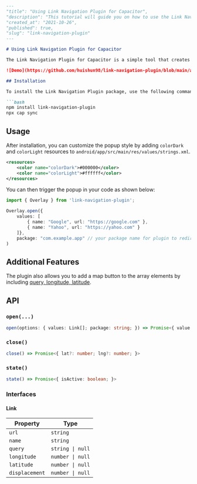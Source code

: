 ```md
---
"title": "Using Link Navigation Plugin for Capacitor",
"description": "This tutorial will guide you on how to use the Link Navigation Plugin package for Capacitor to create a system alert window overlay that allows user navigation through a list of links.",
"created_at": "2021-10-26",
"published": true,
"slug": "link-navigation-plugin"
---

# Using Link Navigation Plugin for Capacitor

The Link Navigation Plugin for Capacitor is a simple tool that creates a system alert window overlay for Android, allowing users to navigate through an array of links provided. Please note that this functionality is not supported on iOS.

![Demo](https://github.com/huishun98/link-navigation-plugin/blob/main/assets/Example.jpg?raw%253Dtrue)

## Installation

To install the Link Navigation Plugin package, use the following commands:

```bash
npm install link-navigation-plugin
npx cap sync
```

## Usage

After installation, you can customize the popup style by adding `colorDark` and `colorLight` resources to `android/app/src/main/res/values/strings.xml`.

```xml
<resources>
    <color name="colorDark">#000000</color>
    <color name="colorLight">#ffffff</color>
</resources>
```

You can then trigger the popup in your code as shown below:

```typescript
import { Overlay } from 'link-navigation-plugin';

Overlay.open({ 
    values: [
        { name: "Google", url: "https://google.com" },
        { name: "Yahoo", url: "https://yahoo.com" }
    ]},
    package: "com.example.app" // your package name for plugin to redirect back to
)
```

## Additional Features

The plugin also allows you to add a map button to the array elements by including [query, longitude, latitude](#interfaces).

## API

### `open(...)`

```typescript
open(options: { values: Link[]; package: string; }) => Promise<{ value: string; }>
```

### `close()`

```typescript
close() => Promise<{ lat?: number; lng?: number; }>
```

### `state()`

```typescript
state() => Promise<{ isActive: boolean; }>
```

### Interfaces

#### Link

| Property          | Type                        |
| ----------------- | --------------------------- |
| `url`             | `string`                    |
| `name`            | `string`                    |
| `query`           | `string \| null`            |
| `longitude`       | `number \| null`            |
| `latitude`        | `number \| null`            |
| `displacement`    | `number \| null`            |
```
